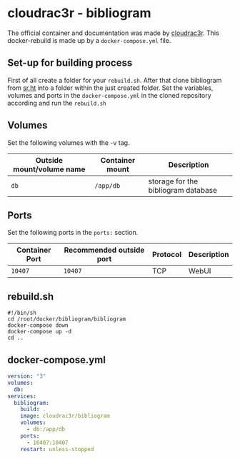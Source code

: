 # cloudrac3r - bibliogram

The official container and documentation was made by [cloudrac3r](https://github.com/cloudrac3r/bibliogram).
This docker-rebuild is made up by a `docker-compose.yml` file.

## Set-up for building process

First of all create a folder for your `rebuild.sh`.
After that clone bibliogram from [sr.ht](https://sr.ht/~cadence/bibliogram/)
into a folder within the just created folder.
Set the variables, volumes and ports in the `docker-compose.yml` in the cloned
repository according and run the `rebuild.sh`

## Volumes

Set the following volumes with the -v tag.

| Outside mount/volume name | Container mount | Description                         |
| ------------------------- | --------------- | ----------------------------------- |
| `db`                      | `/app/db`       | storage for the bibliogram database |

## Ports

Set the following ports in the `ports:` section.

| Container Port | Recommended outside port | Protocol | Description |
| -------------- | ------------------------ | -------- | ----------- |
| `10407`        | `10407`                  | TCP      | WebUI       |

## rebuild.sh

```shell
#!/bin/sh
cd /root/docker/bibliogram/bibliogram
docker-compose down
docker-compose up -d
cd ..
```

## docker-compose.yml

```yml
version: "3"
volumes:
  db:
services:
  bibliogram:
    build: .
    image: cloudrac3r/bibliogram
    volumes:
      - db:/app/db
    ports:
      - 10407:10407
    restart: unless-stopped
```
